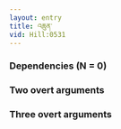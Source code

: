 ```yaml
---
layout: entry
title: འཆུན་
vid: Hill:0531
---
```

### Dependencies (N = 0)


### Two overt arguments


### Three overt arguments
